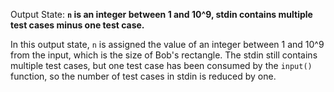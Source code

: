 Output State: **`n` is an integer between 1 and 10^9, stdin contains multiple test cases minus one test case.**

In this output state, `n` is assigned the value of an integer between 1 and 10^9 from the input, which is the size of Bob's rectangle. The stdin still contains multiple test cases, but one test case has been consumed by the `input()` function, so the number of test cases in stdin is reduced by one.